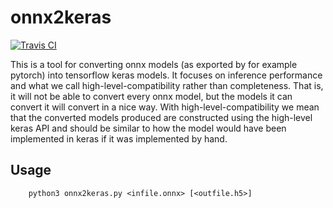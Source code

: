 # onnx2keras

[![Travis CI][travis-image]][travis-url]


[travis-image]: https://travis-ci.com/AxisCommunications/onnx2keras?branch=master
[travis-url]: https://travis-ci.com/AxisCommunications/onnx2keras

This is a tool for converting onnx models (as exported by for example pytorch) into tensorflow keras 
models. It focuses on inference performance and what we call high-level-compatibility rather than 
completeness. That is, it will not be able to convert every onnx model, but the models it can convert 
it will convert in a nice way. With high-level-compatibility we mean that the converted models produced
are constructed using the high-level keras API and should be similar to how the model would have 
been implemented in keras if it was implemented by hand.

Usage
-----
```
    python3 onnx2keras.py <infile.onnx> [<outfile.h5>]
```


